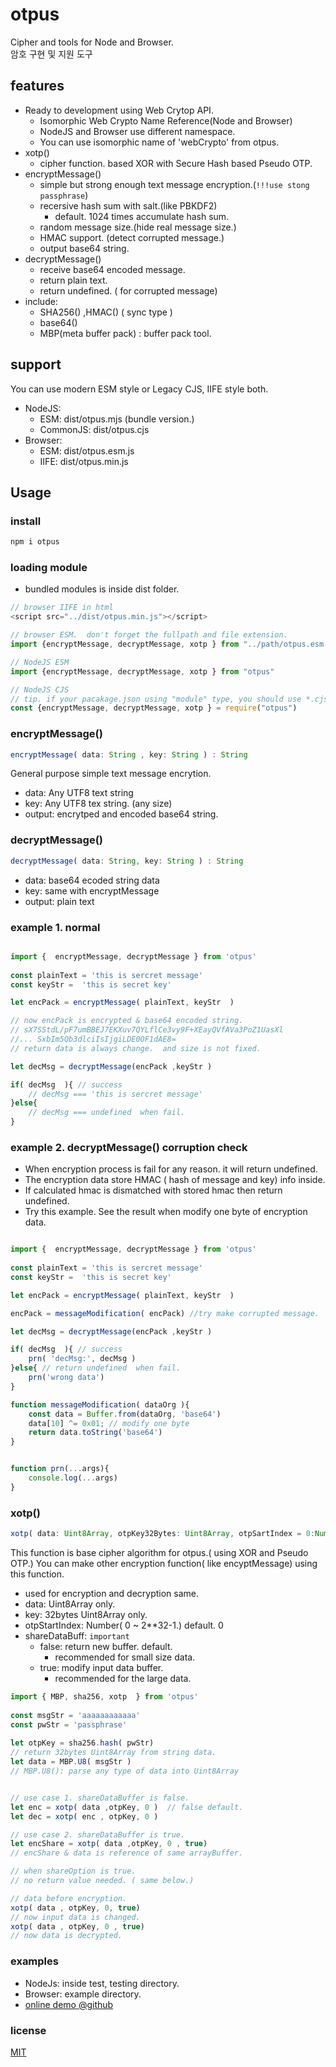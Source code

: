 # otpus

Cipher and tools for Node and Browser.  
암호 구현 및 지원 도구
## features

- Ready to development using Web Crytop API.
    - Isomorphic Web Crypto Name Reference(Node and Browser)
    - NodeJS and Browser use different namespace.
    - You can use isomorphic name of 'webCrypto' from otpus.
- xotp() 
    - cipher function. based XOR with Secure Hash based Pseudo OTP.
- encryptMessage() 
    - simple but strong enough text message encryption.(`!!!use stong passphrase`)
    - recersive hash sum with salt.(like PBKDF2)
        - default. 1024 times accumulate hash sum.
    - random message size.(hide real message size.)
    - HMAC support. (detect corrupted message.)
    - output base64 string.  
- decryptMessage()
    - receive base64 encoded message.
    - return plain text.
    - return undefined. ( for corrupted message)
- include:
    - SHA256() ,HMAC()  ( sync type )
    - base64() 
    - MBP(meta buffer pack) : buffer pack tool.

## support
You can use modern ESM style or Legacy CJS, IIFE style both.
- NodeJS: 
    - ESM: dist/otpus.mjs (bundle version.)
    - CommonJS: dist/otpus.cjs
- Browser:
    - ESM: dist/otpus.esm.js
    - IIFE: dist/otpus.min.js


## Usage

### install

```js
npm i otpus

```

### loading module
- bundled modules is inside dist folder.
```js
// browser IIFE in html
<script src="../dist/otpus.min.js"></script>

// browser ESM.  don't forget the fullpath and file extension.
import {encryptMessage, decryptMessage, xotp } from "../path/otpus.esm.js"

// NodeJS ESM
import {encryptMessage, decryptMessage, xotp } from "otpus"

// NodeJS CJS
// tip. if your pacakage.json using "module" type, you should use *.cjs file extension.
const {encryptMessage, decryptMessage, xotp } = require("otpus")

```

### encryptMessage()
```js
encryptMessage( data: String , key: String ) : String
```
General purpose simple text message encrytion. 
- data: Any UTF8 text string 
- key: Any UTF8 tex string. (any size)
- output: encrytped and encoded base64 string.

### decryptMessage()
```js
decryptMessage( data: String, key: String ) : String

```
- data: base64 ecoded string data
- key: same with encryptMessage
- output: plain text


### example 1. normal

```js

import {  encryptMessage, decryptMessage } from 'otpus'
   
const plainText = 'this is sercret message'
const keyStr =  'this is secret key'

let encPack = encryptMessage( plainText, keyStr  )

// now encPack is encrypted & base64 encoded string.
// sX7SStdL/pF7umBBEJ7EKXuv7QYLflCe3vy9F+XEayQVfAVa3PoZ1UasXl
//... SxbIm5Qb3dlciIsIjgiLDE0OF1dAE8=
// return data is always change.  and size is not fixed.

let decMsg = decryptMessage(encPack ,keyStr )

if( decMsg  ){ // success
    // decMsg === 'this is sercret message'
}else{ 
    // decMsg === undefined  when fail. 
}

```


### example 2.  decryptMessage() corruption check 
- When encryption process is fail for any reason. it will return undefined.
- The encryption data store HMAC ( hash of message and key) info inside.
- If calculated hmac is dismatched with stored hmac then return undefined.
- Try this example. See the result when modify one byte of encryption data.

```js

import {  encryptMessage, decryptMessage } from 'otpus'
   
const plainText = 'this is sercret message'
const keyStr =  'this is secret key'

let encPack = encryptMessage( plainText, keyStr  )

encPack = messageModification( encPack) //try make corrupted message.

let decMsg = decryptMessage(encPack ,keyStr )

if( decMsg  ){ // success
    prn( 'decMsg:', decMsg )
}else{ // return undefined  when fail. 
    prn('wrong data')
}

function messageModification( dataOrg ){
    const data = Buffer.from(dataOrg, 'base64')
    data[10] ^= 0x01; // modify one byte
    return data.toString('base64')
}


function prn(...args){ 
    console.log(...args)
}


```


### xotp()
```js
xotp( data: Uint8Array, otpKey32Bytes: Uint8Array, otpSartIndex = 0:Number, shareDataBuffer = false : boolean) : Uint8Array

```
This function is base cipher algorithm for otpus.( using XOR and Pseudo OTP.)  You can make other encryption function( like encyptMessage) using this function.
- used for encryption and decryption same.
- data: Uint8Array only.
- key: 32bytes Uint8Array only. 
- otpStartIndex: Number( 0 ~ 2**32-1.) default. 0
- shareDataBuff: `important`
    - false: return new buffer. default.
        - recommended for small size data.
    - true: modify input data buffer.
        - recommended for the large data. 

```js
import { MBP, sha256, xotp  } from 'otpus'
   
const msgStr = 'aaaaaaaaaaaa'   
const pwStr = 'passphrase'    
  
let otpKey = sha256.hash( pwStr)  
// return 32bytes Uint8Array from string data.
let data = MBP.U8( msgStr )  
// MBP.U8(): parse any type of data into Uint8Array 


// use case 1. shareDataBuffer is false. 
let enc = xotp( data ,otpKey, 0 )  // false default.
let dec = xotp( enc , otpKey, 0 ) 

// use case 2. shareDataBuffer is true.
let encShare = xotp( data ,otpKey, 0 , true)  
// encShare & data is reference of same arrayBuffer.

// when shareOption is true.
// no return value needed. ( same below.)

// data before encryption.
xotp( data , otpKey, 0, true)
// now input data is changed.  
xotp( data , otpKey, 0 , true)
// now data is decrypted.


```

### examples
- NodeJs: inside test, testing directory.
- Browser: example directory.
- [online demo @github]( https://make-robot.github.io/otpus/example/)


### license
[MIT](LICENSE)  
